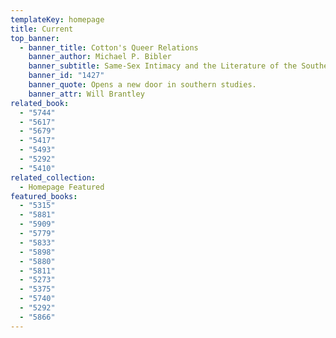 ```yaml
---
templateKey: homepage
title: Current
top_banner:
  - banner_title: Cotton's Queer Relations
    banner_author: Michael P. Bibler
    banner_subtitle: Same-Sex Intimacy and the Literature of the Southern Plantation, 1936-1968
    banner_id: "1427"
    banner_quote: Opens a new door in southern studies.
    banner_attr: Will Brantley
related_book:
  - "5744"
  - "5617"
  - "5679"
  - "5417"
  - "5493"
  - "5292"
  - "5410"
related_collection:
  - Homepage Featured
featured_books:
  - "5315"
  - "5881"
  - "5909"
  - "5779"
  - "5833"
  - "5898"
  - "5880"
  - "5811"
  - "5273"
  - "5375"
  - "5740"
  - "5292"
  - "5866"
---
```

